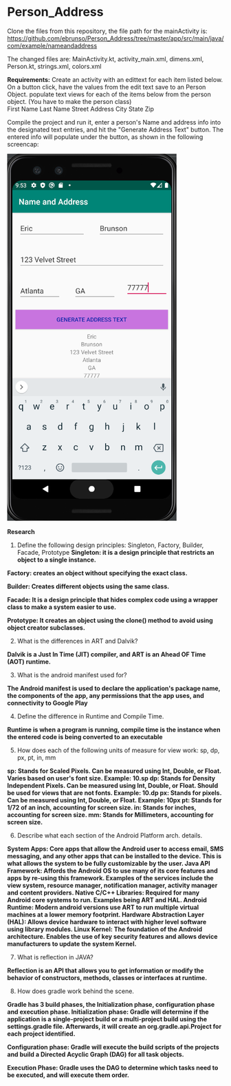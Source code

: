 # Person_Address
Clone the files from this repository, the file path for the mainActivity is:
https://github.com/ebrunso/Person_Address/tree/master/app/src/main/java/com/example/nameandaddress

The changed files are: MainActivity.kt, activity_main.xml, dimens.xml, Person.kt, strings.xml, colors.xml


**Requirements:**
	Create an activity with an edittext for each item listed below.  On a button click, have the values from the edit text save to an Person Object. populate text views for each of the items below from the person object. (You have to make the person class)  
	First Name
	Last Name
	Street Address
	City
	State
	Zip

Compile the project and run it, enter a person's Name and address info into the designated text entries, and hit the "Generate Address Text" button. The entered info will populate under the button, as shown in the following screencap:

![Person Address Screencap](https://raw.githubusercontent.com/ebrunso/Person_Address/master/app/src/main/java/com/example/nameandaddress/Person%20address%20emulator.png)

**Research**

1. Define the following design principles: Singleton, Factory, Builder, Facade, Prototype
**Singleton: it is a design principle that restricts an object to a single instance.**

**Factory: creates an object without specifying the exact class.**

**Builder: Creates different objects using the same class.**

**Facade: It is a design principle that hides complex code using a wrapper class to make a system easier to use.**

**Prototype: It creates an object using the clone() method to avoid using object creator subclasses.**


2. What is the differences in ART and Dalvik? 

**Dalvik is a Just In Time (JIT) compiler, and ART is an Ahead OF Time (AOT) runtime.**


3. What is the android manifest used for?

**The Android manifest is used to declare the application's package name, the components of the app, any permissions that the app uses, and connectivity to Google Play**


4. Define the difference in Runtime and Compile Time.

**Runtime is when a program is running, compile time is the instance when the entered code is being converted to an executable**


5. How does each of the following units of measure for view work: sp, dp, px, pt, in, mm

**sp: Stands for Scaled Pixels. Can be measured using Int, Double, or Float. Varies based on user's font size. Example: 10.sp
dp: Stands for Density Independent Pixels. Can be measured using Int, Double, or Float. Should be used for views that are not fonts. Example: 10.dp
px: Stands for pixels. Can be measured using Int, Double, or Float. Example: 10px
pt: Stands for 1/72 of an inch, accounting for screen size.
in: Stands for inches, accounting for screen size.
mm: Stands for Millimeters, accounting for screen size.**

6. Describe what each section of the Android Platform arch. details.

**System Apps: Core apps that allow the Android user to access email, SMS messaging, and any other apps that can be installed to the device. This is what allows the system to be fully customizable by the user.
Java API Framework: Affords the Android OS to use many of its core features and apps by re-using this framework. Examples of the services include the view system, resource manager, notification manager, activity manager and content providers.
Native C/C++ Libraries: Required for many Android core systems to run. Examples being ART and HAL.
Android Runtime: Modern android versions use ART to run multiple virtual machines at a lower memory footprint.
Hardware Abstraction Layer (HAL): Allows device hardware to interact with higher level software using library modules.
Linux Kernel: The foundation of the Android architecture. Enables the use of key security features and allows device manufacturers to update the system Kernel.**


7. What is reflection in JAVA?

**Reflection is an API that allows you to get information or modify the behavior of constructors, methods, classes or interfaces at runtime.**

8.  How does gradle work behind the scene.

**Gradle has 3 build phases, the Initialization phase, configuration phase and execution phase.
Initialization phase: Gradle will determine if the application is a single-project build or a multi-project build using the settings.gradle file. Afterwards, it will create an org.gradle.api.Project for each project identified.**

**Configuration phase: Gradle will execute the build scripts of the projects and build a Directed Acyclic Graph (DAG) for all task objects.** 

**Execution Phase: Gradle uses the DAG to determine which tasks need to be executed, and will execute them order.**
